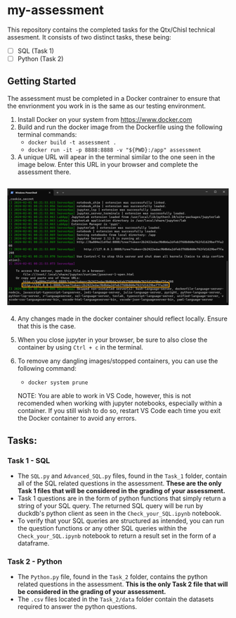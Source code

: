 # my-assessment

This repository contains the completed tasks for the Qtx/Chisl technical assesment.
It consists of two distinct tasks, these being:

- [ ] SQL (Task 1)
- [ ] Python (Task 2)

## Getting Started
The assessment must be completed in a Docker contrainer to ensure that the envrionment you work in is the same as our testing environment.

1. Install Docker on your system from https://www.docker.com
2. Build and run the docker image from the Dockerfile using the following terminal commands:
    - `docker build -t assessment .`
    - `docker run -it -p 8888:8888 -v "${PWD}:/app" assessment` 
3. A unique URL will apear in the terminal similar to the one seen in the image below. Enter this URL in your browser and complete the assessment there.
## ![Alt text](<jupyter URL.png>)

4. Any changes made in the docker container should reflect locally. Ensure that this is the case.
5. When you close jupyter in your browser, be sure to also close the container by using `Ctrl + c` in the terminal.
6. To remove any dangling images/stopped containers, you can use the following command:
    - `docker system prune`

    NOTE: You are able to work in VS Code, however, this is not recomended when working with jupyter notebooks, especially within a container. If you still wish to do so, restart VS Code each time you exit the Docker container to avoid any errors.

## Tasks:
### Task 1 - SQL
- The `SQL.py` and `Advanced_SQL.py` files, found in the `Task_1` folder, contain all of the SQL related questions in the assessment.  **These are the only Task 1 files that will be considered in the grading of your assessment.**
- Task 1 questions are in the form of python functions that simply return a string of your SQL query. The returned SQL query will be run by duckdb's python client as seen in the `Check_your_SQL.ipynb` notebook.
- To verify that your SQL queries are structured as intended, you can run the question functions or any other SQL queries within the `Check_your_SQL.ipynb` notebook to return a result set in the form of a dataframe.


### Task 2 - Python
- The `Python.py` file, found in the `Task_2` folder, contains the python related questions in the assessment. **This is the only Task 2 file that will be considered in the grading of your assessment.**
- The `.csv` files located in the `Task_2/data` folder contain the datasets required to answer the python questions.


